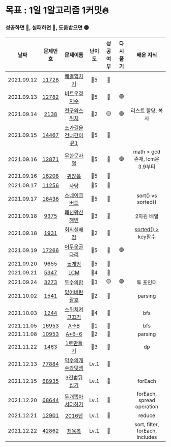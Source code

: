 # 목표 : 1일 1알고리즘 1커밋🔥

### 성공하면 🔵, 실패하면 🔴, 도움받으면 🟡

|    날짜    |                             문제번호                              |                                   문제이름                                   | 난이도 | 성공여부 | 다시풀기 |                               배운 지식                               |
| :--------: | :---------------------------------------------------------------: | :--------------------------------------------------------------------------: | :----: | :------: | :------: | :-------------------------------------------------------------------: |
| 2021.09.12 |          [11728](https://www.acmicpc.net/problem/11728)           |             [배열합치기](https://www.acmicpc.net/problem/11728)              |  🥈5   |    🔵    |          |                                                                       |
| 2021.09.13 |          [12782](https://www.acmicpc.net/problem/12782)           |            [비트우정지수](https://www.acmicpc.net/problem/12782)             |  🥈5   |    🔵    |    🟣    |                                                                       |
| 2021.09.14 |           [2138](https://www.acmicpc.net/problem/2138)            |             [전구와스위치](https://www.acmicpc.net/problem/2138)             |  🥈2   |    🟡    |    🟣    |                           리스트 할당, 복사                           |
| 2021.09.15 |          [14467](https://www.acmicpc.net/problem/14467)           |         [소가길을건너간이유1](https://www.acmicpc.net/problem/14467)         |  🥈5   |    🔵    |          |                                                                       |
| 2021.09.16 |          [12871](https://www.acmicpc.net/problem/12871)           |             [무한문자열](https://www.acmicpc.net/problem/12871)              |  🥈5   |    🔵    |    🟣    |                    math > gcd 존재, lcm은 3.9부터                     |
| 2021.09.16 |          [16208](https://www.acmicpc.net/problem/16208)           |               [귀찮음](https://www.acmicpc.net/problem/16208)                |  🥈5   |    🔵    |          |                                                                       |
| 2021.09.17 |          [11256](https://www.acmicpc.net/problem/11256)           |                [사탕](https://www.acmicpc.net/problem/11256)                 |  🥈5   |    🔵    |          |                                                                       |
| 2021.09.17 |          [16436](https://www.acmicpc.net/problem/16436)           |            [스네이크버드](https://www.acmicpc.net/problem/16436)             |  🥈5   |    🔵    |          |                          sort() vs sorted()                           |
| 2021.09.18 |           [9375](https://www.acmicpc.net/problem/9375)            |             [패션왕신해빈](https://www.acmicpc.net/problem/9375)             |  🥈3   |    🔵    |          |                              2차원 배열                               |
| 2021.09.18 |           [1931](https://www.acmicpc.net/problem/1931)            |              [회의실배정](https://www.acmicpc.net/problem/1931)              |  🥈2   |    🔵    |          | [sorted() > key함수](https://docs.python.org/ko/3/howto/sorting.html) |
| 2021.09.19 |          [17266](https://www.acmicpc.net/problem/17266)           |            [어두운굴다리](https://www.acmicpc.net/problem/17266)             |  🥈5   |    🔵    |    🟣    |                                                                       |
| 2021.09.20 |           [9655](https://www.acmicpc.net/problem/9655)            |                [돌게임](https://www.acmicpc.net/problem/9655)                |  🥈5   |    🔵    |          |                                                                       |
| 2021.09.21 |           [5347](https://www.acmicpc.net/problem/5347)            |                 [LCM](https://www.acmicpc.net/problem/5347)                  |  🥈4   |    🔵    |          |                                                                       |
| 2021.09.24 |           [3273](https://www.acmicpc.net/problem/3273)            |               [두수의합](https://www.acmicpc.net/problem/3273)               |  🥈3   |    🟡    |    🟣    |                               투 포인터                               |
| 2021.10.02 |           [1541](https://www.acmicpc.net/problem/1541)            |             [잃어버린괄호](https://www.acmicpc.net/problem/1541)             |  🥈2   |    🔵    |          |                                parsing                                |
| 2021.10.03 |           [1244](https://www.acmicpc.net/problem/1244)            |            [스위치켜고끄기](https://www.acmicpc.net/problem/1244)            |  🥈4   |    🔵    |          |                                  bfs                                  |
| 2021.11.05 |          [16953](https://www.acmicpc.net/problem/16953)           |                [A->B](https://www.acmicpc.net/problem/16953)                 |  🥈1   |    🔵    |          |                                  bfs                                  |
| 2021.11.08 |          [10953](https://www.acmicpc.net/problem/10953)           |                [A+B-6](https://www.acmicpc.net/problem/10953)                |  🥉2   |    🔵    |          |                                parsing                                |
| 2021.11.22 |           [1463](https://www.acmicpc.net/problem/1463)            |              [1로만들기](https://www.acmicpc.net/problem/1463)               |  🥈3   |    🔵    |          |                                  dp                                   |
| 2021.12.13 | [77884](https://programmers.co.kr/learn/courses/30/lessons/77884) | [약수의개수와덧셈](https://programmers.co.kr/learn/courses/30/lessons/77884) |  Lv.1  |    🔵    |          |                                                                       |
| 2021.12.15 | [68935](https://programmers.co.kr/learn/courses/30/lessons/68935) |   [3진법뒤집기](https://programmers.co.kr/learn/courses/30/lessons/68935)    |  Lv.1  |    🔵    |          |                                forEach                                |
| 2021.12.20 | [68644](https://programmers.co.kr/learn/courses/30/lessons/68644) | [두개뽑아서더하기](https://programmers.co.kr/learn/courses/30/lessons/68644) |  Lv.1  |    🔵    |          |                       forEach, spread operation                       |
| 2021.12.21 | [12901](https://programmers.co.kr/learn/courses/30/lessons/12901) |      [2016년](https://programmers.co.kr/learn/courses/30/lessons/12901)      |  Lv.1  |    🔵    |          |                                reduce                                 |
| 2021.12.22 | [42862](https://programmers.co.kr/learn/courses/30/lessons/42862) |      [체육복](https://programmers.co.kr/learn/courses/30/lessons/42862)      |  Lv.1  |    🔵    |          |                    sort, filter, forEach, includes                    |
